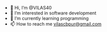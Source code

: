 - 👋 Hi, I’m @VILAS40
- 👀 I’m interested in software development
- 🌱 I’m currently learning programming
- 📫 How to reach me vilascbpur@gmail.com

<!---
VILAS40/VILAS40 is a ✨ special ✨ repository because its `README.md` (this file) appears on your GitHub profile.
You can click the Preview link to take a look at your changes.
--->
